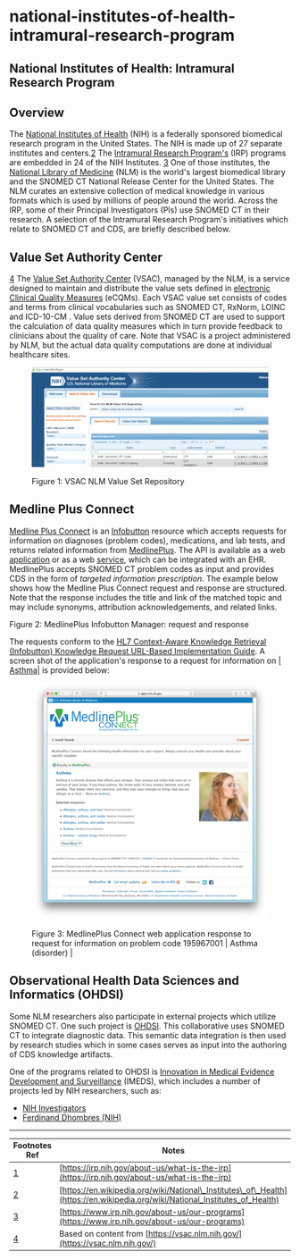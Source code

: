 # national-institutes-of-health-intramural-research-program

## National Institutes of Health: Intramural Research Program

## Overview

The [National Institutes of Health](https://www.nih.gov/) (NIH) is a federally sponsored biomedical research program in the United States. The NIH is made up of 27 separate institutes and centers.[2](https://confluence.ihtsdotools.org/display/DOCCDS/National+Institutes+of+Health%3A+Intramural+Research+Program#Footnote2) The [Intramural Research Program's](https://irp.nih.gov/about-us/what-is-the-irp) (IRP) programs are embedded in 24 of the NIH Institutes. [3](https://confluence.ihtsdotools.org/display/DOCCDS/National+Institutes+of+Health%3A+Intramural+Research+Program#Footnote3) One of those institutes, the [National Library of Medicine](https://www.nlm.nih.gov/) (NLM) is the world's largest biomedical library and the SNOMED CT National Release Center for the United States. The NLM curates an extensive collection of medical knowledge in various formats which is used by millions of people around the world. Across the IRP, some of their Principal Investigators (PIs) use SNOMED CT in their research. A selection of the Intramural Research Program's initiatives which relate to SNOMED CT and CDS, are briefly described below.

## Value Set Authority Center

[4](https://confluence.ihtsdotools.org/display/DOCCDS/National+Institutes+of+Health%3A+Intramural+Research+Program#Footnote4) The [Value Set Authority Center](https://vsac.nlm.nih.gov/) (VSAC), managed by the NLM, is a service designed to maintain and distribute the value sets defined in [electronic Clinical Quality Measures](https://ecqi.healthit.gov/ecqms) (eCQMs). Each VSAC value set consists of codes and terms from clinical vocabularies such as SNOMED CT, RxNorm, LOINC and ICD-10-CM . Value sets derived from SNOMED CT are used to support the calculation of data quality measures which in turn provide feedback to clinicians about the quality of care. Note that VSAC is a project administered by NLM, but the actual data quality computations are done at individual healthcare sites.

<figure><img src="../../images/123897697.png" alt=""><figcaption><p>Figure 1: VSAC NLM Value Set Repository</p></figcaption></figure>

## Medline Plus Connect

[Medline Plus Connect](https://medlineplus.gov/connect/overview.html) is an [Infobutton](http://www.hl7.org/implement/standards/product_brief.cfm?product_id=208) resource which accepts requests for information on diagnoses (problem codes), medications, and lab tests, and returns related information from [MedlinePlus](https://medlineplus.gov/). The API is available as a web [application](https://medlineplus.gov/connect/application.html) or as a web [service](https://medlineplus.gov/connect/service.html), which can be integrated with an EHR. MedlinePlus accepts SNOMED CT problem codes as input and provides CDS in the form of _targeted information prescription_. The example below shows how the Medline Plus Connect request and response are structured. Note that the response includes the title and link of the matched topic and may include synonyms, attribution acknowledgements, and related links.

Figure 2: MedlinePlus Infobutton Manager: request and response

The requests conform to the [HL7 Context-Aware Knowledge Retrieval (Infobutton) Knowledge Request URL-Based Implementation Guide](http://wiki.hl7.org/index.php?title=Product_Infobutton#Product_Name_-_HL7_V3_IG:_URL-Based_Implementations_of_the_Context-Aware_Information_Retrieval_.28Infobutton.29). A screen shot of the application's response to a request for information on [| Asthma|](http://snomed.info/id/195967001) is provided below:

<figure><img src="../../images/123897692.png" alt=""><figcaption><p>Figure 3: MedlinePlus Connect web application response to request for information on problem code 195967001 | Asthma (disorder) |</p></figcaption></figure>

## Observational Health Data Sciences and Informatics (OHDSI)

Some NLM researchers also participate in external projects which utilize SNOMED CT. One such project is [OHDSI](http://ohdsi.org/). This collaborative uses SNOMED CT to integrate diagnostic data. This semantic data integration is then used by research studies which in some cases serves as input into the authoring of CDS knowledge artifacts.

One of the programs related to OHDSI is [Innovation in Medical Evidence Development and Surveillance](http://imeds.reaganudall.org/) (IMEDS), which includes a number of projects led by NIH researchers, such as:

* [NIH Investigators](http://imeds.reaganudall.org/sites/default/files/IMEDS%20Lab%20Request_NIH_May%202014%20.pdf)
* [Ferdinand Dhombres (NIH)](http://imeds.reaganudall.org/sites/default/files/IMEDS%20Lab%20Proposal_Dhombres.pdf)

***

| Footnotes Ref                                                                                                                         | Notes                                                                                                                         |
| ------------------------------------------------------------------------------------------------------------------------------------- | ----------------------------------------------------------------------------------------------------------------------------- |
| [1](https://confluence.ihtsdotools.org/display/DOCCDS/National+Institutes+of+Health%3A+Intramural+Research+Program#FootnoteMarker1-0) | [https://irp.nih.gov/about-us/what-is-the-irp](https://irp.nih.gov/about-us/what-is-the-irp)                                  |
| [2](https://confluence.ihtsdotools.org/display/DOCCDS/National+Institutes+of+Health%3A+Intramural+Research+Program#FootnoteMarker2-0) | [https://en.wikipedia.org/wiki/National\_Institutes\_of\_Health](https://en.wikipedia.org/wiki/National_Institutes_of_Health) |
| [3](https://confluence.ihtsdotools.org/display/DOCCDS/National+Institutes+of+Health%3A+Intramural+Research+Program#FootnoteMarker3-0) | [https://www.irp.nih.gov/about-us/our-programs](https://www.irp.nih.gov/about-us/our-programs)                                |
| [4](https://confluence.ihtsdotools.org/display/DOCCDS/National+Institutes+of+Health%3A+Intramural+Research+Program#FootnoteMarker4-0) | Based on content from [https://vsac.nlm.nih.gov/](https://vsac.nlm.nih.gov/)                                                  |
